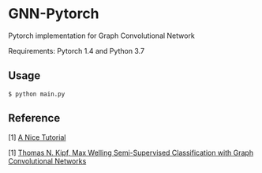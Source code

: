 # GNN-Pytorch
Pytorch implementation for Graph Convolutional Network

Requirements: Pytorch 1.4 and Python 3.7

## Usage
```
$ python main.py
```

## Reference

[1] [A Nice Tutorial](https://www.cnblogs.com/SivilTaram/p/graph_neural_network_1.html)

[1] [Thomas N. Kipf, Max Welling Semi-Supervised Classification with Graph Convolutional Networks](https://arxiv.org/abs/1609.02907)

